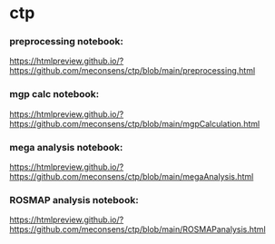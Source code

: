# ctp

### preprocessing notebook:

https://htmlpreview.github.io/?https://github.com/meconsens/ctp/blob/main/preprocessing.html

### mgp calc notebook:

https://htmlpreview.github.io/?https://github.com/meconsens/ctp/blob/main/mgpCalculation.html

### mega analysis notebook:

https://htmlpreview.github.io/?https://github.com/meconsens/ctp/blob/main/megaAnalysis.html

### ROSMAP analysis notebook:

https://htmlpreview.github.io/?https://github.com/meconsens/ctp/blob/main/ROSMAPanalysis.html
